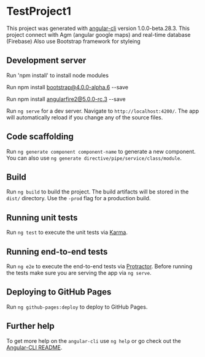 # TestProject1

This project was generated with [angular-cli](https://github.com/angular/angular-cli) version 1.0.0-beta.28.3.
This project connect with Agm (angular google maps) and real-time database (Firebase)
Also use Bootstrap framework for styleing 



## Development server
Run 'npm install' to install node modules

Run npm install bootstrap@4.0.0-alpha.6 --save

Run npm install angularfire2@5.0.0-rc.3 --save

Run `ng serve` for a dev server. Navigate to `http://localhost:4200/`. The app will automatically reload if you change any of the source files.

## Code scaffolding

Run `ng generate component component-name` to generate a new component. You can also use `ng generate directive/pipe/service/class/module`.

## Build

Run `ng build` to build the project. The build artifacts will be stored in the `dist/` directory. Use the `-prod` flag for a production build.

## Running unit tests

Run `ng test` to execute the unit tests via [Karma](https://karma-runner.github.io).

## Running end-to-end tests

Run `ng e2e` to execute the end-to-end tests via [Protractor](http://www.protractortest.org/).
Before running the tests make sure you are serving the app via `ng serve`.

## Deploying to GitHub Pages

Run `ng github-pages:deploy` to deploy to GitHub Pages.

## Further help

To get more help on the `angular-cli` use `ng help` or go check out the [Angular-CLI README](https://github.com/angular/angular-cli/blob/master/README.md).
